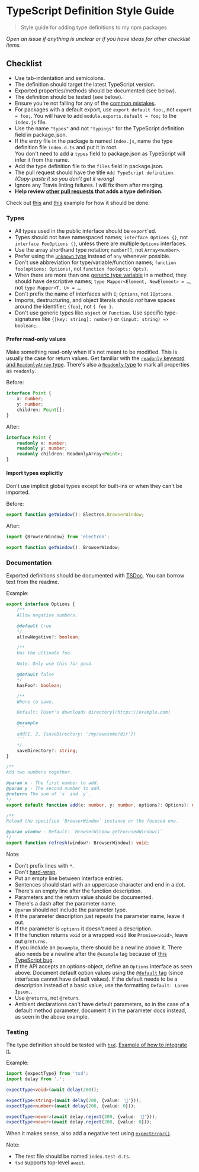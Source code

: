 # TypeScript Definition Style Guide

> Style guide for adding type definitions to my npm packages

*Open an issue if anything is unclear or if you have ideas for other checklist items.*


## Checklist

- Use tab-indentation and semicolons.
- The definition should target the latest TypeScript version.
- Exported properties/methods should be documented (see below).
- The definition should be tested (see below).
- Ensure you're not falling for any of the [common mistakes](https://github.com/DefinitelyTyped/DefinitelyTyped/#common-mistakes).
- For packages with a default export, use `export default foo;`, not `export = foo;`. You will have to add `module.exports.default = foo;` to the `index.js` file.
- Use the name `"types"` and not `"typings"` for the TypeScript definition field in package.json.
- If the entry file in the package is named `index.js`, name the type definition file `index.d.ts` and put it in root.<br>
	You don't need to add a `types` field to package.json as TypeScript will infer it from the name.
- Add the type definition file to the `files` field in package.json.
- The pull request should have the title `Add TypeScript definition`. *(Copy-paste it so you don't get it wrong)*
- Ignore any Travis linting failures. I will fix them after merging.
- **Help review [other pull requests](https://github.com/search?q=user%3Asindresorhus+is%3Apr+is%3Aopen+%22Add+TypeScript+definition%22&type=Issues) that adds a type definition.**

Check out [this](https://github.com/sindresorhus/write-json-file/blob/master/index.d.ts) and [this](https://github.com/sindresorhus/delay/blob/master/index.d.ts) example for how it should be done.

### Types

- All types used in the public interface should be `export`'ed.
- Types should not have namespaced names; `interface Options {}`, not `interface FooOptions {}`, unless there are multiple `Options` interfaces.
- Use the array shorthand type notation; `number[]`, not `Array<number>`.
- Prefer using the [`unknown` type](https://www.typescriptlang.org/docs/handbook/release-notes/typescript-3-0.html#new-unknown-top-type) instead of `any` whenever possible.
- Don't use abbreviation for type/variable/function names; `function foo(options: Options)`, not `function foo(opts: Opts)`.
- When there are more than one [generic type variable](https://www.typescriptlang.org/docs/handbook/generics.html#working-with-generic-type-variables) in a method, they should have descriptive names; `type Mapper<Element, NewElement> = …`, not `type Mapper<T, U> = …`.
- Don't prefix the name of interfaces with `I`; `Options`, not `IOptions`.
- Imports, destructuring, and object literals should *not* have spaces around the identifier; `{foo}`, not `{ foo }`.
- Don't use generic types like `object` or `Function`. Use specific type-signatures like `{[key: string]: number}` or `(input: string) => boolean;`.

#### Prefer read-only values

Make something read-only when it's not meant to be modified. This is usually the case for return values. Get familiar with the [`readonly` keyword and `ReadonlyArray` type](https://www.typescriptlang.org/docs/handbook/interfaces.html#readonly-properties). There's also a [`Readonly` type](https://basarat.gitbooks.io/typescript/docs/types/readonly.html) to mark all properties as `readonly`.

Before:

```ts
interface Point {
	x: number;
	y: number;
	children: Point[];
}
```

After:

```ts
interface Point {
	readonly x: number;
	readonly y: number;
	readonly children: ReadonlyArray<Point>;
}
```

#### Import types explicitly

Don't use implicit global types except for built-ins or when they can't be imported.

Before:

```ts
export function getWindow(): Electron.BrowserWindow;
```

After:

```ts
import {BrowserWindow} from 'electron';

export function getWindow(): BrowserWindow;
```

### Documentation

Exported definitions should be documented with [TSDoc](https://github.com/Microsoft/tsdoc). You can borrow text from the readme.

Example:

```ts
export interface Options {
	/**
	Allow negative numbers.

	@default true
	*/
	allowNegative?: boolean;

	/**
	Has the ultimate foo.

	Note: Only use this for good.

	@default false
	*/
	hasFoo?: boolean;

	/**
	Where to save.

	Default: [User's downloads directory](https://example.com)

	@example
	```
	add(1, 2, {saveDirectory: '/my/awesome/dir'})
	```
	*/
	saveDirectory?: string;
}

/**
Add two numbers together.

@param x - The first number to add.
@param y - The second number to add.
@returns The sum of `x` and `y`.
*/
export default function add(x: number, y: number, options?: Options): number;

/**
Reload the specified `BrowserWindow` instance or the focused one.

@param window - Default: `BrowserWindow.getFocusedWindow()`
*/
export function refresh(window?: BrowserWindow): void;
```

Note:

- Don't prefix lines with `*`.
- Don't [hard-wrap](https://stackoverflow.com/questions/319925/difference-between-hard-wrap-and-soft-wrap).
- Put an empty line between interface entries.
- Sentences should start with an uppercase character and end in a dot.
- There's an empty line after the function description.
- Parameters and the return value should be documented.
- There's a dash after the parameter name.
- `@param` should not include the parameter type.
- If the parameter description just repeats the parameter name, leave it out.
- If the parameter is `options` it doesn't need a description.
- If the function returns `void` or a wrapped `void` like `Promise<void>`, leave out `@returns`.
- If you include an `@example`, there should be a newline above it. There also needs be a newline after the `@example` tag because of [this TypeScript bug](https://github.com/Microsoft/TypeScript/issues/15749).
- If the API accepts an options-object, define an `Options` interface as seen above. Document default option values using the [`@default` tag](http://usejsdoc.org/tags-default.html) (since interfaces cannot have default values). If the default needs to be a description instead of a basic value, use the formatting `Default: Lorem Ipsum.`.
- Use `@returns`, not `@return`.
- Ambient declarations can't have default parameters, so in the case of a default method parameter, document it in the parameter docs instead, as seen in the above example.

### Testing

The type definition should be tested with [`tsd`](https://github.com/SamVerschueren/tsd). [Example of how to integrate it.](https://github.com/sindresorhus/delay/commit/594c42fa0f9f5f2997715d7e83dbd9e2e018e9aa)

Example:

```ts
import {expectType} from 'tsd';
import delay from '.';

expectType<void>(await delay(200));

expectType<string>(await delay(200, {value: '🦄'}));
expectType<number>(await delay(200, {value: 0}));

expectType<never>(await delay.reject(200, {value: '🦄'}));
expectType<never>(await delay.reject(200, {value: 0}));
```

When it makes sense, also add a negative test using [`expectError()`](https://github.com/SamVerschueren/tsd#expecterrorfunction).

Note:

- The test file should be named `index.test-d.ts`.
- `tsd` supports top-level `await`.
